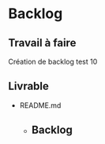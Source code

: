 # Backlog 
 
## Travail à faire 
    
Création de backlog test 10

## Livrable 
 
- README.md
  - ## Backlog